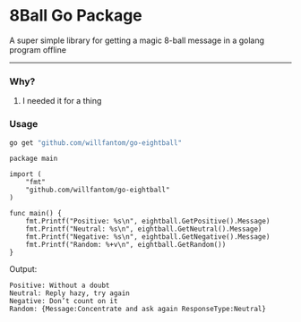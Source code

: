 # 8Ball Go Package

A super simple library for getting a magic 8-ball message in a golang program offline

--- 

### Why?

 1. I needed it for a thing

### Usage

```bash
go get "github.com/willfantom/go-eightball"
```

```golang
package main

import (
	"fmt"
	"github.com/willfantom/go-eightball"
)

func main() {
	fmt.Printf("Positive: %s\n", eightball.GetPositive().Message)
	fmt.Printf("Neutral: %s\n", eightball.GetNeutral().Message)
	fmt.Printf("Negative: %s\n", eightball.GetNegative().Message)
	fmt.Printf("Random: %+v\n", eightball.GetRandom())
}

```

Output:
```plain
Positive: Without a doubt
Neutral: Reply hazy, try again
Negative: Don’t count on it
Random: {Message:Concentrate and ask again ResponseType:Neutral}
```
